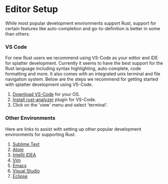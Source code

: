 # Editor Setup

While most popular development environments support Rust, support for certain
features like auto-completion and go-to-definition is better in some than
others.

### VS Code

For new Rust users we recommend using VS-Code as your editor and IDE for splatter
development. Currently it seems to have the best support for the Rust language
including syntax highlighting, auto-complete, code formatting and more. It also
comes with an integrated unix terminal and file navigation system. Below are the
steps we recommend for getting started with splatter development using VS-Code.

1. [Download VS-Code](https://code.visualstudio.com/download) for your OS.
2. [Install
   rust-analyzer](https://marketplace.visualstudio.com/items?itemName=matklad.rust-analyzer) plugin for VS-Code.
3. Click on the 'view' menu and select 'terminal'.

### Other Environments

Here are links to assist with setting up other popular development environments
for supporting Rust.

1. [Sublime Text](https://packagecontrol.io/packages/Rust%20Enhanced)
2. [Atom](https://atom.io/packages/language-rust)
3. [Intellij IDEA](https://intellij-rust.github.io)
4. [Vim](https://github.com/rust-lang/rust.vim)
5. [Emacs](https://github.com/rust-lang/rust-mode)
6. [Visual Studio](https://github.com/PistonDevelopers/VisualRust)
7. [Eclipse](https://github.com/eclipse/corrosion)



